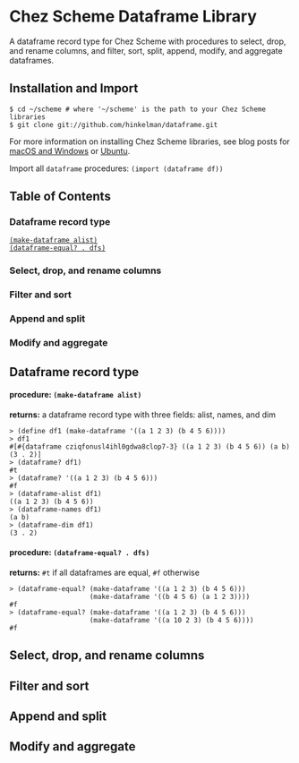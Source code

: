 # Chez Scheme Dataframe Library

A dataframe record type for Chez Scheme with procedures to select, drop, and rename columns, and filter, sort, split, append, modify, and aggregate dataframes. 

## Installation and Import

```
$ cd ~/scheme # where '~/scheme' is the path to your Chez Scheme libraries
$ git clone git://github.com/hinkelman/dataframe.git
```

For more information on installing Chez Scheme libraries, see blog posts for [macOS and Windows](https://www.travishinkelman.com/posts/getting-started-with-chez-scheme-and-emacs/) or [Ubuntu](https://www.travishinkelman.com/posts/getting-started-with-chez-scheme-and-emacs-ubuntu/).

Import all `dataframe` procedures: `(import (dataframe df))`

## Table of Contents  

### Dataframe record type  

[`(make-dataframe alist)`](#procedure-make-dataframe-alist)  
[`(dataframe-equal? . dfs)`](#procedure-dataframe-equal?-.-dfs)  

### Select, drop, and rename columns  

### Filter and sort  

### Append and split  

### Modify and aggregate  

## Dataframe record type  

#### procedure: `(make-dataframe alist)`
**returns:** a dataframe record type with three fields: alist, names, and dim  

```
> (define df1 (make-dataframe '((a 1 2 3) (b 4 5 6))))
> df1
#[#{dataframe cziqfonusl4ihl0gdwa8clop7-3} ((a 1 2 3) (b 4 5 6)) (a b) (3 . 2)]
> (dataframe? df1)
#t
> (dataframe? '((a 1 2 3) (b 4 5 6)))
#f
> (dataframe-alist df1)
((a 1 2 3) (b 4 5 6))
> (dataframe-names df1)
(a b)
> (dataframe-dim df1)
(3 . 2)
```

#### procedure: `(dataframe-equal? . dfs)`
**returns:** `#t` if all dataframes are equal, `#f` otherwise  

```
> (dataframe-equal? (make-dataframe '((a 1 2 3) (b 4 5 6)))
                    (make-dataframe '((b 4 5 6) (a 1 2 3))))
#f
> (dataframe-equal? (make-dataframe '((a 1 2 3) (b 4 5 6)))
                    (make-dataframe '((a 10 2 3) (b 4 5 6))))
#f
```

## Select, drop, and rename columns  

## Filter and sort  

## Append and split  

## Modify and aggregate  
